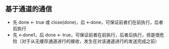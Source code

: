 ## 基于通道的通信
- 先 done <- true 或 close(done)，后 <-done，可保证前者们在前执行，后者后执行
- 先 <-done1，后 done <- true，可保证前者在前执行，后者后执行，但是很危险（对于从无缓存通道进行的接收，发生在对该通道进行的发送完成之前）
